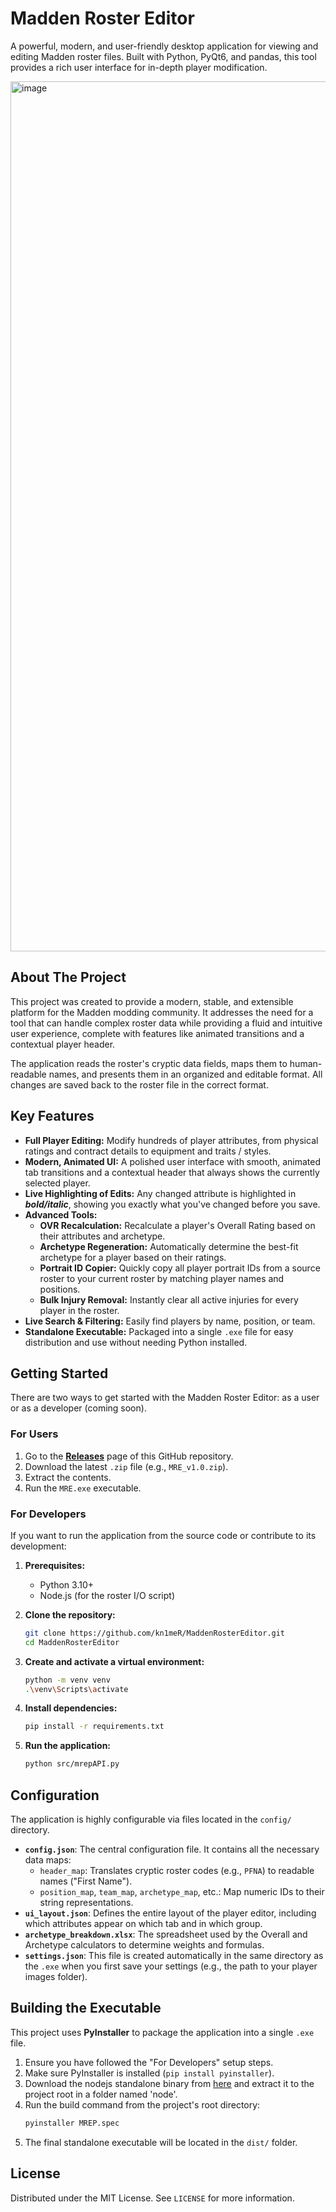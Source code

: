 # Madden Roster Editor

A powerful, modern, and user-friendly desktop application for viewing and editing Madden roster files. Built with Python, PyQt6, and pandas, this tool provides a rich user interface for in-depth player modification.

<img width="2560" height="1392" alt="image" src="https://github.com/user-attachments/assets/a6e5e5cb-84aa-4af8-8d49-118514ab0a69" />

## About The Project

This project was created to provide a modern, stable, and extensible platform for the Madden modding community. It addresses the need for a tool that can handle complex roster data while providing a fluid and intuitive user experience, complete with features like animated transitions and a contextual player header.

The application reads the roster's cryptic data fields, maps them to human-readable names, and presents them in an organized and editable format. All changes are saved back to the roster file in the correct format.

## Key Features

*   **Full Player Editing:** Modify hundreds of player attributes, from physical ratings and contract details to equipment and traits / styles.
*   **Modern, Animated UI:** A polished user interface with smooth, animated tab transitions and a contextual header that always shows the currently selected player.
*   **Live Highlighting of Edits:** Any changed attribute is highlighted in **_bold/italic_**, showing you exactly what you've changed before you save.
*   **Advanced Tools:**
    *   **OVR Recalculation:** Recalculate a player's Overall Rating based on their attributes and archetype.
    *   **Archetype Regeneration:** Automatically determine the best-fit archetype for a player based on their ratings.
    *   **Portrait ID Copier:** Quickly copy all player portrait IDs from a source roster to your current roster by matching player names and positions.
    *   **Bulk Injury Removal:** Instantly clear all active injuries for every player in the roster.
*   **Live Search & Filtering:** Easily find players by name, position, or team.
*   **Standalone Executable:** Packaged into a single `.exe` file for easy distribution and use without needing Python installed.

## Getting Started

There are two ways to get started with the Madden Roster Editor: as a user or as a developer (coming soon).

### For Users

1.  Go to the **[Releases](https://github.com/kn1meR/Madden26RosterEditor/releases)** page of this GitHub repository.
2.  Download the latest `.zip` file (e.g., `MRE_v1.0.zip`).
3.  Extract the contents.
4.  Run the `MRE.exe` executable.

### For Developers

If you want to run the application from the source code or contribute to its development:

1.  **Prerequisites:**
    *   Python 3.10+
    *   Node.js (for the roster I/O script)

2.  **Clone the repository:**
    ```sh
    git clone https://github.com/kn1meR/MaddenRosterEditor.git
    cd MaddenRosterEditor
    ```

3.  **Create and activate a virtual environment:**
    ```sh
    python -m venv venv
    .\venv\Scripts\activate
    ```

4.  **Install dependencies:**
    ```sh
    pip install -r requirements.txt
    ```

5.  **Run the application:**
    ```sh
    python src/mrepAPI.py
    ```

## Configuration

The application is highly configurable via files located in the `config/` directory.

*   **`config.json`**: The central configuration file. It contains all the necessary data maps:
    *   `header_map`: Translates cryptic roster codes (e.g., `PFNA`) to readable names ("First Name").
    *   `position_map`, `team_map`, `archetype_map`, etc.: Map numeric IDs to their string representations.
*   **`ui_layout.json`**: Defines the entire layout of the player editor, including which attributes appear on which tab and in which group.
*   **`archetype_breakdown.xlsx`**: The spreadsheet used by the Overall and Archetype calculators to determine weights and formulas.
*   **`settings.json`**: This file is created automatically in the same directory as the `.exe` when you first save your settings (e.g., the path to your player images folder).

## Building the Executable

This project uses **PyInstaller** to package the application into a single `.exe` file.

1.  Ensure you have followed the "For Developers" setup steps.
2.  Make sure PyInstaller is installed (`pip install pyinstaller`).
3.  Download the nodejs standalone binary from [here](https://nodejs.org/en/download) and extract it to the project root in a folder named 'node'.
4.  Run the build command from the project's root directory:
    ```sh
    pyinstaller MREP.spec
    ```
5.  The final standalone executable will be located in the `dist/` folder.

## License

Distributed under the MIT License. See `LICENSE` for more information.
